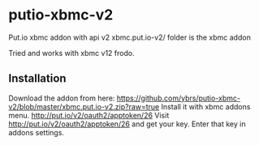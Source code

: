 putio-xbmc-v2
=============

Put.io xbmc addon with api v2
xbmc.put.io-v2/ folder is the xbmc addon

Tried and works with xbmc v12 frodo.

Installation
-----------------

Download the addon from here: https://github.com/ybrs/putio-xbmc-v2/blob/master/xbmc.put.io-v2.zip?raw=true
Install it with xbmc addons menu.
http://put.io/v2/oauth2/apptoken/26
Visit http://put.io/v2/oauth2/apptoken/26 and get your key.
Enter that key in addons settings.
